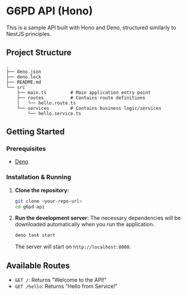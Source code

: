 # G6PD API (Hono)

This is a sample API built with Hono and Deno, structured similarly to NestJS principles.

## Project Structure

```
.
├── deno.json
├── deno.lock
├── README.md
└── src
    ├── main.ts         # Main application entry point
    ├── routes          # Contains route definitions
    │   └── hello.route.ts
    └── services        # Contains business logic/services
        └── hello.service.ts
```

## Getting Started

### Prerequisites

- [Deno](https://deno.land/)

### Installation & Running

1.  **Clone the repository:**

    ```bash
    git clone <your-repo-url>
    cd g6pd-api
    ```

2.  **Run the development server:**
    The necessary dependencies will be downloaded automatically when you run the application.
    ```bash
    deno task start
    ```
    The server will start on `http://localhost:8000`.

## Available Routes

- `GET /`: Returns "Welcome to the API!"
- `GET /hello`: Returns "Hello from Service!"
